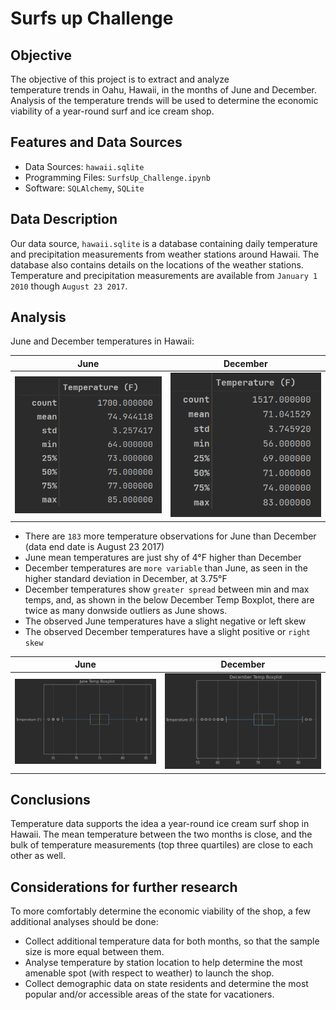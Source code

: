 # Surfs up Challenge

## Objective
The objective of this project is to extract and analyze \
temperature trends in Oahu, Hawaii, in the months of June and December.
Analysis of the temperature trends will be used to determine the economic
viability of a year-round surf and ice cream shop. 

## Features and Data Sources
- Data Sources: `hawaii.sqlite`
- Programming Files: `SurfsUp_Challenge.ipynb`
- Software: `SQLAlchemy`, `SQLite`

## Data Description
Our data source, `hawaii.sqlite` is a database containing daily temperature
and precipitation measurements from weather stations around Hawaii.
The database also contains details on the locations of the weather stations.
Temperature and precipitation measurements are available from `January 1 2010` though
`August 23 2017`.

## Analysis
June and December temperatures in Hawaii:

| June                          | December                             |
|-------------------------------|--------------------------------------|
| ![June Temps](June_Temp_Stats.png) | ![December Temps](Dec_Temp_Stats.png) |

- There are `183` more temperature observations for June than December (data end date is August 23 2017)
- June mean temperatures are just shy of 4&deg;F higher than December
- December temperatures are `more variable` than June, as seen in the higher standard deviation in December, at 3.75&deg;F
- December temperatures show `greater spread` between min and max temps, and, as shown in the below December Temp Boxplot, there are twice as many donwside outliers as June shows.
- The observed June temperatures have a slight negative or left skew
- The observed December temperatures have a slight positive or `right skew`

| June                           | December                       |
|--------------------------------|--------------------------------|
| ![June box plot](June_box.png) | ![December Temps](Dec_box.png) |

## Conclusions
Temperature data supports the idea a year-round ice cream surf shop in Hawaii. The mean temperature between the
two months is close, and the bulk of temperature measurements (top three quartiles) are close to each other as well.

## Considerations for further research
To more comfortably determine the economic viability of the shop, a few additional analyses should be done:
- Collect additional temperature data for both months, so that the sample size is more equal between them.
- Analyse temperature by station location to help determine the most amenable spot (with respect to weather) to launch the shop. 
- Collect demographic data on state residents and determine the most popular and/or accessible areas of the state for vacationers.
